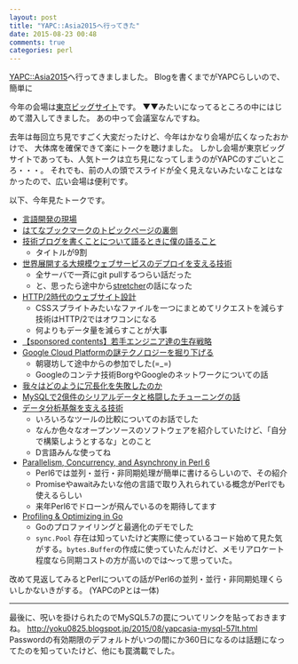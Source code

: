 ```yaml
---
layout: post
title: "YAPC::Asia2015へ行ってきた"
date: 2015-08-23 00:48
comments: true
categories: perl
---
```


[YAPC::Asia2015](http://yapcasia.org/2015/)へ行ってきましました。
Blogを書くまでがYAPCらしいので、簡単に

<!-- More -->

今年の会場は[東京ビッグサイト](http://www.bigsight.jp/)です。
▼▼みたいになってるところの中にはじめて潜入してきました。
あの中って会議室なんですね。

去年は毎回立ち見ですごく大変だったけど、今年はかなり会場が広くなったおかけで、
大体席を確保できて楽にトークを聴けました。
しかし会場が東京ビッグサイトであっても、人気トークは立ち見になってしまうのがYAPCのすごいところ・・・。
それでも、前の人の頭でスライドが全く見えないみたいなことはなかったので、広い会場は便利です。

以下、今年見たトークです。

- [言語開発の現場](http://yapcasia.org/2015/talk/show/b355fa20-122e-11e5-8ba5-d9f87d574c3a)
- [はてなブックマークのトピックページの裏側](http://yapcasia.org/2015/talk/show/f5aa5054-12fd-11e5-b4c9-d9f87d574c3a)
- [技術ブログを書くことについて語るときに僕の語ること](http://yapcasia.org/2015/talk/show/7d62caf8-12f4-11e5-881c-d9f87d574c3a)
  - タイトルが9割
- [世界展開する大規模ウェブサービスのデプロイを支える技術](http://yapcasia.org/2015/talk/show/9ec2791c-05e5-11e5-81fa-79c97d574c3a)
  - 全サーバで一斉にgit pullするつらい話だった
  - と、思ったら途中から[stretcher](https://github.com/fujiwara/stretcher)の話になった
- [HTTP/2時代のウェブサイト設計](http://yapcasia.org/2015/talk/show/dead6890-09b7-11e5-998a-67dc7d574c3a)
  - CSSスプライトみたいなファイルを一つにまとめてリクエストを減らす技術はHTTP/2ではオワコンになる
  - 何よりもデータ量を減らすことが大事
- [【sponsored contents】若手エンジニア達の生存戦略](http://yapcasia.org/2015/talk/show/e14c5ae0-12f7-11e5-a909-d9f87d574c3a)
- [Google Cloud Platformの謎テクノロジーを掘り下げる](http://yapcasia.org/2015/talk/show/c5ea5428-fac9-11e4-88c1-8ab37d574c3a)
  - 朝寝坊して途中からの参加でした(=_=)
  - Googleのコンテナ技術BorgやGoogleのネットワークについての話
- [我々はどのように冗長化を失敗したのか](http://yapcasia.org/2015/talk/show/f2816038-10ec-11e5-89bf-d7f07d574c3a)
- [MySQLで2億件のシリアルデータと格闘したチューニングの話](http://yapcasia.org/2015/talk/show/0af26fe4-0b7b-11e5-a29c-67dc7d574c3a)
- [データ分析基盤を支える技術](http://yapcasia.org/2015/talk/show/dd8ce20e-fad2-11e4-b6e7-8ab37d574c3a)
  - いろいろなツールの比較についてのお話でした
  - なんか色々なオープンソースのソフトウェアを紹介していたけど、「自分で構築しようとするな」とのこと
  - D言語みんな使ってね
- [Parallelism, Concurrency, and Asynchrony in Perl 6](http://yapcasia.org/2015/talk/show/22f59fb8-0fad-11e5-98ef-43ec7d574c3a)
  - Perl6では並列・並行・非同期処理が簡単に書けるらしいので、その紹介
  - Promiseやawaitみたいな他の言語で取り入れられている概念がPerlでも使えるらしい
  - 来年Perl6でドローンが飛んでいるのを期待してます
- [Profiling & Optimizing in Go](http://yapcasia.org/2015/talk/show/6bde6c69-187a-11e5-aca1-525412004261)
  - Goのプロファイリングと最適化のデモでした
  - `sync.Pool` 存在は知っていたけど実際に使っているコード始めて見た気がする。`bytes.Buffer`の作成に使っていたんだけど、メモリアロケート程度なら同期コストの方が高いのでは〜って思っていた。

改めて見返してみるとPerlについての話がPerl6の並列・並行・非同期処理くらいしかないきがする。
(YAPCのPとは一体)

-----

最後に、呪いを掛けられたのでMySQL5.7の罠についてリンクを貼っておきますね。
http://yoku0825.blogspot.jp/2015/08/yapcasia-mysql-57lt.html
Passwordの有効期限のデフォルトがいつの間にか360日になるのは話題になってたのを知っていたけど、他にも罠満載でした。
